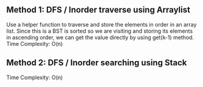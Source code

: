 ## Method 1: DFS / Inorder traverse using Arraylist
Use a helper function to traverse and store the elements in order in an array list. Since this is a BST is sorted so we are visiting and storing its elements in ascending order, we can get the value directly by using get(k-1) method.
Time Complexity: O(n)

## Method 2: DFS / Inorder searching using Stack
Time Complexity: O(n)

